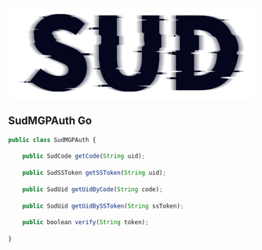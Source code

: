 #

![SUD](../../Resource/logo.png)

## SudMGPAuth Go

```javascript
public class SudMGPAuth {

    public SudCode getCode(String uid);

    public SudSSToken getSSToken(String uid);

    public SudUid getUidByCode(String code);

    public SudUid getUidBySSToken(String ssToken);

    public boolean verify(String token);

}
```
